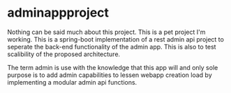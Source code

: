 # adminappproject

Nothing can be said much about this project.
This is a pet project I'm working. 
This is a spring-boot implementation of a rest admin api project to seperate the back-end functionality of the admin app.
This is also to test scalibility of the proposed architecture.

The term admin is use with the knowledge that this app will and only sole purpose is to add admin capabilities to lessen webapp
creation load by implementing a modular admin api functions.
